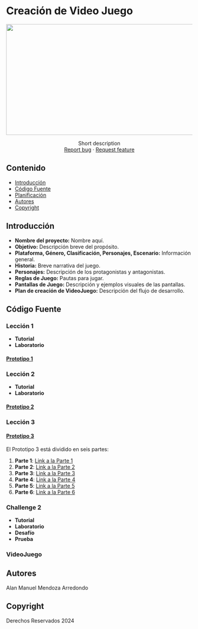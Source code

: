 # Creación de Video Juego
<p align="center">
    <img src="https://i0.wp.com/www.silviagaliana.com/wp-content/uploads/2014/04/Fondo-Super-Mario-para-Twitter.jpg?resize=1024%2C341" alt="Logo" width="1200" height="300">

  <p align="center">
    Short description
    <br>
    <a href="https://reponame/issues/new?template=bug.md">Report bug</a>
    ·
    <a href="https://reponame/issues/new?template=feature.md&labels=feature">Request feature</a>
  </p>
</p>

## Contenido

- [Introducción](#introducción)
- [Código Fuente](#código-fuente)
- [Planificación](#planificación)
- [Autores](#autores)
- [Copyright](#copyright)

## Introducción

- **Nombre del proyecto:** Nombre aquí.
- **Objetivo:** Descripción breve del propósito.
- **Plataforma, Género, Clasificación, Personajes, Escenario:** Información general.
- **Historia:** Breve narrativa del juego.
- **Personajes:** Descripción de los protagonistas y antagonistas.
- **Reglas de Juego:** Pautas para jugar.
- **Pantallas de Juego:** Descripción y ejemplos visuales de las pantallas.
- **Plan de creación de VideoJuego:** Descripción del flujo de desarrollo.

## Código Fuente

### Lección 1
- **Tutorial**
- **Laboratorio**
#### [Prototipo 1](https://github.com/AMendoza117/Creaci-n-de-videojuegos/tree/main/Prototipo1)

### Lección 2
- **Tutorial**
- **Laboratorio**

#### [Prototipo 2](https://github.com/AMendoza117/Creaci-n-de-videojuegos/tree/main/Prototipo2)

### Lección 3
#### [Prototipo 3](https://github.com/AMendoza117/Creaci-n-de-videojuegos/tree/main/Prototipo3)
El Prototipo 3 está dividido en seis partes:
1. **Parte 1**: [Link a la Parte 1](https://github.com/AMendoza117/Creaci-n-de-videojuegos/tree/main/Prototipo3/Parte1)
2. **Parte 2**: [Link a la Parte 2](https://github.com/AMendoza117/Creaci-n-de-videojuegos/tree/main/Prototipo3/Parte2)
3. **Parte 3**: [Link a la Parte 3](https://github.com/AMendoza117/Creaci-n-de-videojuegos/tree/main/Prototipo3/Parte3)
4. **Parte 4**: [Link a la Parte 4](https://github.com/AMendoza117/Creaci-n-de-videojuegos/tree/main/Prototipo3/Parte4)
5. **Parte 5**: [Link a la Parte 5](https://github.com/AMendoza117/Creaci-n-de-videojuegos/tree/main/Prototipo3/Parte5)
6. **Parte 6**: [Link a la Parte 6](https://github.com/AMendoza117/Creaci-n-de-videojuegos/tree/main/Prototipo3/Parte6)

### Challenge 2
- **Tutorial**
- **Laboratorio**
- **Desafío**
- **Prueba**


### VideoJuego

## Autores
Alan Manuel Mendoza Arredondo

## Copyright
Derechos Reservados 2024
